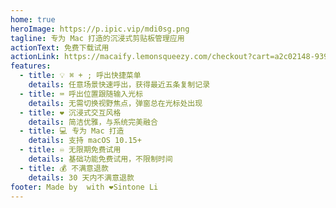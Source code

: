 ```yaml
---
home: true
heroImage: https://p.ipic.vip/mdi0sg.png
tagline: 专为 Mac 打造的沉浸式剪贴板管理应用
actionText: 免费下载试用
actionLink: https://macaify.lemonsqueezy.com/checkout?cart=a2c02148-939d-4650-bb02-8608dbc83ac5
features:
  - title: 💡 ⌘ + ; 呼出快捷菜单
    details: 任意场景快速呼出，获得最近五条复制记录
  - title: ⌨️ 呼出位置跟随输入光标
    details: 无需切换视野焦点，弹窗总在光标处出现
  - title: ❤️ 沉浸式交互风格
    details: 简洁优雅，与系统完美融合
  - title: 💻 专为 Mac 打造
    details: 支持 macOS 10.15+
  - title: ♾️ 无限期免费试用
    details: 基础功能免费试用，不限制时间
  - title: 💰 不满意退款
    details: 30 天内不满意退款
footer: Made by  with ❤️Sintone Li
---
```

